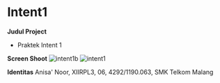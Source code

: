 # Intent1
**Judul Project**
- Praktek Intent 1

**Screen Shoot**
![intent1b](https://cloud.githubusercontent.com/assets/22114056/19837893/4cbebe22-9ef6-11e6-8a2d-56f376e9770d.JPG)
![intent1](https://cloud.githubusercontent.com/assets/22114056/19837894/4cf6fcb0-9ef6-11e6-9361-2f5658851c43.JPG)

**Identitas**
Anisa' Noor, XIIRPL3, 06, 4292/1190.063, SMK Telkom Malang
